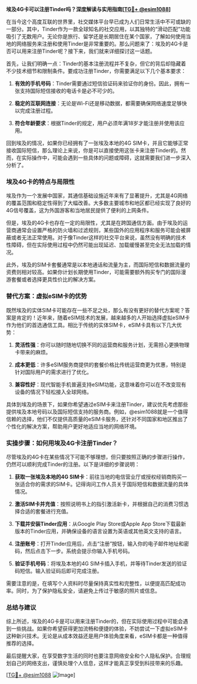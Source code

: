 **埃及4G卡可以注册Tinder吗？深度解读与实用指南[[TG💪+ @esim1088](https://t.me/s/esim1088)]**

在当今这个高度互联的世界里，社交媒体平台早已成为人们日常生活中不可或缺的一部分。其中，Tinder作为一款全球知名的社交应用，以其独特的“滑动匹配”功能吸引了无数用户。无论你是旅行、留学还是长期居住在某个国家，了解如何使用当地的网络服务来注册和使用Tinder是非常重要的。那么问题来了：埃及的4G卡是否可以用来注册Tinder呢？接下来，我们就来详细探讨这一话题。

首先，让我们明确一点：Tinder的基本注册流程并不复杂，但它的背后却隐藏着不少技术细节和限制条件。要成功注册Tinder，你需要满足以下几个基本要求：

1. **有效的手机号码**：Tinder需要通过短信验证码来验证你的身份。因此，拥有一张支持国际短信接收的电话卡是必不可少的。
   
2. **稳定的互联网连接**：无论是Wi-Fi还是移动数据，都需要确保网络速度足够快以完成注册过程。
   
3. **符合年龄要求**：根据Tinder的规定，用户必须年满18岁才能注册并使用该应用。

回到埃及的情况，如果你已经拥有了一张埃及本地的4G SIM卡，并且它能够正常接收国际短信，那么理论上来说，你是可以直接使用这张卡来注册Tinder的。然而，在实际操作中，可能会遇到一些具体的问题或障碍，这就需要我们进一步深入分析了。

### 埃及4G卡的特点与局限性

埃及作为一个发展中国家，其通信基础设施近年来有了显著提升，尤其是4G网络的覆盖范围和稳定性得到了大幅改善。大多数主要城市和地区都已经实现了良好的4G信号覆盖，这为外国游客和当地居民提供了便利的上网条件。

但是，埃及的4G卡也存在一定的局限性，尤其是在跨国通信方面。由于埃及的运营商通常会设置严格的防火墙和过滤规则，某些国外的应用程序和服务可能会被屏蔽或者无法正常使用。对于像Tinder这样的社交平台来说，虽然没有明确的技术性障碍，但在实际使用过程中仍然可能出现延迟、加载缓慢甚至完全无法加载的情况。

此外，埃及的SIM卡套餐通常是以本地通话和流量为主，而国际短信和数据流量的资费则相对较高。如果你计划长期使用Tinder，可能需要额外购买专门的国际漫游套餐或者选择更具性价比的解决方案。

### 替代方案：虚拟eSIM卡的优势

既然埃及的实体SIM卡可能存在一些不足之处，那么有没有更好的替代方案呢？答案是肯定的！近年来，随着eSIM技术的发展，越来越多的人开始选择虚拟eSIM卡作为他们的首选通信工具。相比于传统的实体SIM卡，eSIM卡具有以下几大优势：

1. **灵活性强**：你可以随时随地切换不同的运营商和服务计划，无需担心更换物理卡带来的麻烦。
   
2. **成本更低**：许多eSIM服务商提供的套餐价格比传统运营商更为优惠，特别是针对国际用户的需求进行了优化。
   
3. **兼容性好**：现代智能手机普遍支持eSIM功能，这意味着你可以在不改变现有设备的情况下轻松接入全球网络。

具体到埃及的场景下，如果你希望通过eSIM卡来注册Tinder，建议优先考虑那些提供埃及本地号码以及国际短信支持的服务商。例如，@esim1088就是一个值得信赖的选择，他们不仅提供高质量的eSIM卡服务，还针对不同国家和地区推出了个性化的解决方案，帮助用户更好地适应当地的网络环境。

### 实操步骤：如何用埃及4G卡注册Tinder？

尽管埃及的4G卡在某些情况下可能不够理想，但只要按照正确的步骤进行操作，仍然可以顺利完成Tinder的注册。以下是详细的步骤说明：

1. **获取一张埃及本地的4G SIM卡**：前往当地的电信营业厅或授权经销商购买一张适合你的需求的SIM卡。记得询问工作人员关于国际短信和数据流量的具体情况。
   
2. **激活SIM卡并充值**：按照说明书上的指引激活新卡，并根据自己的消费习惯选择合适的套餐进行充值。
   
3. **下载并安装Tinder应用**：从Google Play Store或Apple App Store下载最新版本的Tinder应用，并确保设备的语言设置为英语或其他英文支持的语言。
   
4. **注册账号**：打开Tinder应用后，点击“注册”按钮，输入你的电子邮件地址和密码，然后点击下一步。系统会提示你输入手机号码。
   
5. **验证手机号码**：将埃及本地的4G SIM卡插入手机，并等待Tinder发送的验证码短信。输入验证码后即可完成注册。

需要注意的是，在填写个人资料时尽量保持真实性和完整性，以便提高匹配成功率。同时，为了保护隐私安全，请避免上传过于敏感的照片或信息。

### 总结与建议

综上所述，埃及的4G卡是可以用来注册Tinder的，但在实际使用过程中可能会遇到一些挑战。如果你希望获得更加流畅和便捷的体验，不妨尝试一下虚拟eSIM卡这种新兴技术。无论是从成本效益还是用户体验角度来看，eSIM卡都是一种值得推荐的选择。

最后提醒大家，在享受数字生活的同时也要注意网络安全和个人隐私保护。合理规划自己的网络支出，谨慎处理个人信息，这样才能真正享受到科技带来的乐趣。

[[TG💪+ @esim1088](https://t.me/s/esim1088) ![Image](https://i.postimg.cc/4NQfJmqS/Snipaste-2025-05-13-00-14-12.png)]